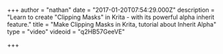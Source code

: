 +++
author = "nathan"
date = "2017-01-20T07:54:29.000Z"
description = "Learn to create \"Clipping Masks\" in Krita - with its powerful alpha inherit feature."
title = "Make Clipping Masks in Krita, tutorial about Inherit Alpha"
type = "video"
videoid = "q2HB57GeeVE"

+++

